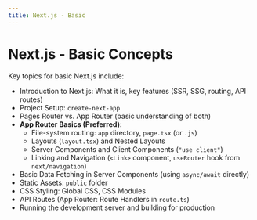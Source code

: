 ```yaml
---
title: Next.js - Basic
---
```


# Next.js - Basic Concepts

Key topics for basic Next.js include:

- Introduction to Next.js: What it is, key features (SSR, SSG, routing, API routes)
- Project Setup: `create-next-app`
- Pages Router vs. App Router (basic understanding of both)
- **App Router Basics (Preferred):**
    - File-system routing: `app` directory, `page.tsx` (or `.js`)
    - Layouts (`layout.tsx`) and Nested Layouts
    - Server Components and Client Components (`"use client"`)
    - Linking and Navigation (`<Link>` component, `useRouter` hook from `next/navigation`)
- Basic Data Fetching in Server Components (using `async/await` directly)
- Static Assets: `public` folder
- CSS Styling: Global CSS, CSS Modules
- API Routes (App Router: Route Handlers in `route.ts`)
- Running the development server and building for production
